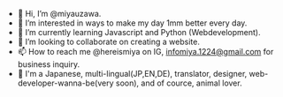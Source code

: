 - 👋 Hi, I’m @miyauzawa.
- 👀 I’m interested in ways to make my day 1mm better every day.
- 🌱 I’m currently learning Javascript and Python (Webdevelopment).
- 💞️ I’m looking to collaborate on creating a website.
- 📫 How to reach me @hereismiya on IG, infomiya.1224@gmail.com for business inquiry.
- 💋 I'm a Japanese, multi-lingual(JP,EN,DE), translator, designer, web-developer-wanna-be(very soon), and of cource, animal lover.

<!---
miyauzawa/miyauzawa is a ✨ special ✨ repository because its `README.md` (this file) appears on your GitHub profile.
You can click the Preview link to take a look at your changes.
--->
